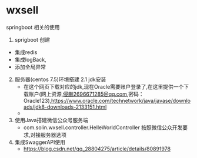 # wxsell
springboot 相关的使用

1. sprigboot 创建
- 集成redis
- 集成logBack,
- 添加全局异常

2. 服务器(centos 7.5)环境搭建
  2.1 jdk安装
    - 在这个网页下载对应的jdk,现在Oracle需要账户登录了,在这里提供一个下载账户(网上资源,侵删2696671285@qq.com,密码：Oracle123),https://www.oracle.com/technetwork/java/javase/downloads/jdk8-downloads-2133151.html
    - 
3. 使用Java搭建微信公众号服务端
    - com.solin.wxsell.controller.HelleWorldController 按照微信公众开发要求,对接服务器选项
4. 集成SwaggerAPI使用
    -   https://blog.csdn.net/qq_28804275/article/details/80891978